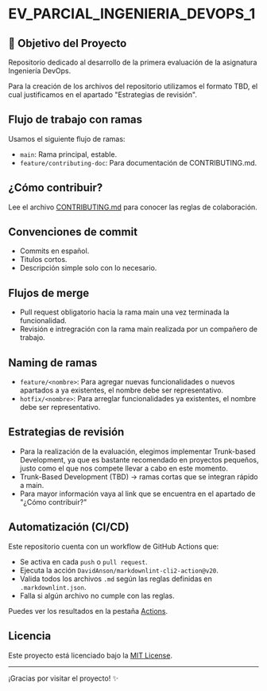
# EV_PARCIAL_INGENIERIA_DEVOPS_1


## 📌 Objetivo del Proyecto

Repositorio dedicado al desarrollo de la primera evaluación de la asignatura Ingeniería DevOps.

Para la creación de los archivos del repositorio utilizamos el formato TBD, el cual justificamos en el apartado "Estrategias de revisión".

## Flujo de trabajo con ramas

Usamos el siguiente flujo de ramas:

- `main`: Rama principal, estable.
- `feature/contributing-doc`: Para documentación de CONTRIBUTING.md.

## ¿Cómo contribuir?

Lee el archivo [CONTRIBUTING.md](./CONTRIBUTING.md) para conocer las reglas de colaboración.

## Convenciones de commit 

- Commits en español.
- Titulos cortos.
- Descripción simple solo con lo necesario.

## Flujos de merge

- Pull request obligatorio hacia la rama main una vez terminada la funcionalidad.
- Revisión e intregración con la rama main realizada por un compañero de trabajo.

## Naming de ramas

- `feature/<nombre>`: Para agregar nuevas funcionalidades o nuevos apartados a ya existentes, el nombre debe ser representativo.
- `hotfix/<nombre>`: Para arreglar funcionalidades ya existentes, el nombre debe ser representativo.

## Estrategias de revisión

- Para la realización de la evaluación, elegimos implementar Trunk-based Development, ya que es bastante recomendado en proyectos pequeños, justo como el que nos compete llevar a cabo en este momento.
- Trunk-Based Development (TBD) → ramas cortas que se integran rápido a main.
- Para mayor información vaya al link que se encuentra en el apartado de "¿Cómo contribuir?"

## Automatización (CI/CD)

Este repositorio cuenta con un workflow de GitHub Actions que:

- Se activa en cada `push` o `pull request`.
- Ejecuta la acción `DavidAnson/markdownlint-cli2-action@v20`.
- Valida todos los archivos `.md` según las reglas definidas en `.markdownlint.json`.
- Falla si algún archivo no cumple con las reglas.

Puedes ver los resultados en la pestaña [Actions](https://github.com/NBello26/MiPrimerDevOps/actions).

## Licencia

Este proyecto está licenciado bajo la [MIT License](./LICENSE.md).

---

¡Gracias por visitar el proyecto! ✨
